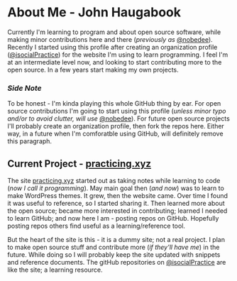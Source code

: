 # About Me - John Haugabook
Currently I'm learning to program and about open source software, while making minor contributions here and there (_previously as_ [@nobedee](https://github.com/nobedee)). Recently I started using this profile after creating an organization profile ([@isocialPractice](https://github.com/isocialPractice)) 
for the website I'm using to learn programming. I feel I'm at an intermediate level now, and looking to start contributing more to the open source. In a few years start making my own projects.

### _Side Note_
To be honest - I'm kinda playing this whole GitHub thing by ear. For open source contributions I'm going to start using this profile (_unless minor typo and/or to avoid clutter, will use_ [@nobedee](https://github.com/nobedee)). 
For future open source projects I'll probably create an organization profile, then fork the repos here. Either way, in a future when I'm comforatble using GitHub, will definitely remove this paragraph.

## Current Project - [practicing.xyz](https://practicing.xyz)
The site [practicing.xyz](https://practicing.xyz) started out as taking notes while learning to code (_now I call it programming_). May main goal then (_and now_) was to learn to make WordPress themes.
It grew, then the website came. Over time I found it was useful to reference, so I started sharing it. Then learned more about the open source; became more interested in contributing; learned I needed to learn GitHub; 
and now here I am - posting repos on GitHub. Hopefully posting repos others find useful as a learning/reference tool.

But the heart of the site is this - it is a dummy site; not a real project. I plan to make open source stuff and contribute more (_if they'll have me_) in the future. While doing so I will probably keep the site updated with snippets and reference documents. 
The gitHub repositories on [@isocialPractice](https://github.com/isocialPractice) are like the site; a learning resource.
